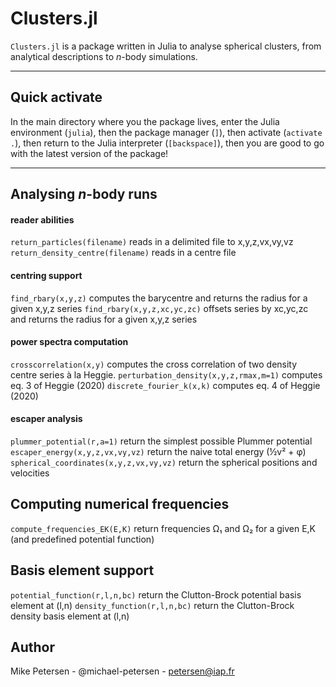 
# Clusters.jl

`Clusters.jl` is a package written in Julia to analyse spherical
clusters, from analytical descriptions to _n_-body simulations.

-----------------------------

## Quick activate

In the main directory where you the package lives, enter the Julia environment (`julia`), then the package manager (`]`), then activate (`activate .`), then return to the Julia interpreter (`[backspace]`), then you are good to go with the latest version of the package!

-----------------------------

## Analysing _n_-body runs
#### reader abilities

`return_particles(filename)` reads in a delimited file to x,y,z,vx,vy,vz
`return_density_centre(filename)` reads in a centre file



#### centring support

`find_rbary(x,y,z)` computes the barycentre and returns the radius for a given x,y,z series
`find_rbary(x,y,z,xc,yc,zc)` offsets series by xc,yc,zc and returns the radius for a given x,y,z series


#### power spectra computation

`crosscorrelation(x,y)` computes the cross correlation of two density centre series à la Heggie.
`perturbation_density(x,y,z,rmax,m=1)` computes eq. 3 of Heggie (2020)
`discrete_fourier_k(x,k)` computes eq. 4 of Heggie (2020)

#### escaper analysis

`plummer_potential(r,a=1)` return the simplest possible Plummer potential
`escaper_energy(x,y,z,vx,vy,vz)` return the naive total energy (½v² + φ)
`spherical_coordinates(x,y,z,vx,vy,vz)` return the spherical positions and velocities

## Computing numerical frequencies

`compute_frequencies_EK(E,K)` return frequencies Ω₁ and Ω₂ for a given E,K (and predefined potential function)


## Basis element support

`potential_function(r,l,n,bc)` return the Clutton-Brock potential basis element at (l,n)
`density_function(r,l,n,bc)` return the Clutton-Brock density basis element at (l,n)



## Author

Mike Petersen -  @michael-petersen - petersen@iap.fr



